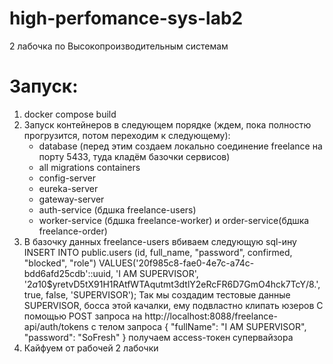 # high-perfomance-sys-lab2
2 лабочка по Высокопроизводительным системам
# Запуск:
1. docker compose build
2. Запуск контейнеров в следующем порядке (ждем, пока полностю прогрузится, потом переходим к следующему):
   - database (перед этим создаем локально cоединение freelance на порту 5433, туда кладём базочки сервисов)
   - all migrations containers
   - config-server
   - eureka-server
   - gateway-server
   - auth-service (бдшка freelance-users)
   - worker-service (бдшка freelance-worker) и order-service(бдшка freelance-order)
3. В базочку данных freelance-users вбиваем следующую sql-ину
INSERT INTO public.users
(id, full_name, "password", confirmed, "blocked", "role")
VALUES('20f985c8-fae0-4e7c-a74c-bdd6afd25cdb'::uuid, 'I AM SUPERVISOR', '$2a$10$yretvD5tX91H1RAtfWTAqutmt3dtlY2eRcFR6D7GmO4hck7TcY/8.', true, false, 'SUPERVISOR');
Так мы создадим тестовые данные SUPERVISOR, босса этой качалки, ему подвластно клипать юзеров
С помощью POST запроса на http://localhost:8088/freelance-api/auth/tokens
с телом запроса
{
    "fullName": "I AM SUPERVISOR",
    "password": "SoFresh"
}
получаем access-токен супервайзора
4. Кайфуем от рабочей 2 лабочки
